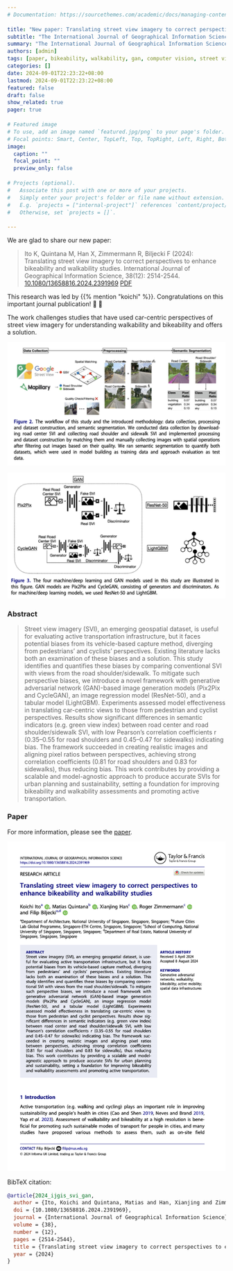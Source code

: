 ```yaml
---
# Documentation: https://sourcethemes.com/academic/docs/managing-content/

title: "New paper: Translating street view imagery to correct perspectives to enhance bikeability and walkability studies"
subtitle: "The International Journal of Geographical Information Science publishes our advancement enabling more accurate street-level data for urban planners."
summary: "The International Journal of Geographical Information Science publishes our advancement enabling more accurate street-level data for urban planners."
authors: [admin]
tags: [paper, bikeability, walkability, gan, computer vision, street view]
categories: []
date: 2024-09-01T22:23:22+08:00
lastmod: 2024-09-01T22:23:22+08:00
featured: false
draft: false
show_related: true
pager: true

# Featured image
# To use, add an image named `featured.jpg/png` to your page's folder.
# Focal points: Smart, Center, TopLeft, Top, TopRight, Left, Right, BottomLeft, Bottom, BottomRight.
image:
  caption: ""
  focal_point: ""
  preview_only: false

# Projects (optional).
#   Associate this post with one or more of your projects.
#   Simply enter your project's folder or file name without extension.
#   E.g. `projects = ["internal-project"]` references `content/project/deep-learning/index.md`.
#   Otherwise, set `projects = []`.

---
```


We are glad to share our new paper:

> Ito K, Quintana M, Han X, Zimmermann R, Biljecki F (2024): Translating street view imagery to correct perspectives to enhance bikeability and walkability studies. International Journal of Geographical Information Science, 38(12): 2514-2544. [<i class="ai ai-doi-square ai"></i> 10.1080/13658816.2024.2391969](https://doi.org/10.1080/13658816.2024.2391969) [<i class="far fa-file-pdf"></i> PDF](/publication/2024-ijgis-svi-gan/2024-ijgis-svi-gan.pdf)</i>

This research was led by {{% mention "koichi" %}}.
Congratulations on this important journal publication! :raised_hands: :clap:

The work challenges studies that have used car-centric perspectives of street view imagery for understanding walkability and bikeability and offers a solution.

![](1.png)

![](2.png)


### Abstract

> Street view imagery (SVI), an emerging geospatial dataset, is useful for evaluating active transportation infrastructure, but it faces potential biases from its vehicle-based capture method, diverging from pedestrians’ and cyclists’ perspectives. Existing literature lacks both an examination of these biases and a solution. This study identifies and quantifies these biases by comparing conventional SVI with views from the road shoulder/sidewalk. To mitigate such perspective biases, we introduce a novel framework with generative adversarial network (GAN)-based image generation models (Pix2Pix and CycleGAN), an image regression model (ResNet-50), and a tabular model (LightGBM). Experiments assessed model effectiveness in translating car-centric views to those from pedestrian and cyclist perspectives. Results show significant differences in semantic indicators (e.g. green view index) between road center and road shoulder/sidewalk SVI, with low Pearson’s correlation coefficients r (0.35–0.55 for road shoulders and 0.45–0.47 for sidewalks) indicating bias. The framework succeeded in creating realistic images and aligning pixel ratios between perspectives, achieving strong correlation coefficients (0.81 for road shoulders and 0.83 for sidewalks), thus reducing bias. This work contributes by providing a scalable and model-agnostic approach to produce accurate SVIs for urban planning and sustainability, setting a foundation for improving bikeability and walkability assessments and promoting active transportation.


### Paper 

For more information, please see the [paper](/publication/2024-ijgis-svi-gan/).

[![](page-one.png)](/publication/2024-ijgis-svi-gan/)

BibTeX citation:
```bibtex
@article{2024_ijgis_svi_gan,
  author = {Ito, Koichi and Quintana, Matias and Han, Xianjing and Zimmermann, Roger and Biljecki, Filip},
  doi = {10.1080/13658816.2024.2391969},
  journal = {International Journal of Geographical Information Science},
  volume = {38},
  number = {12},
  pages = {2514-2544},
  title = {Translating street view imagery to correct perspectives to enhance bikeability and walkability studies},
  year = {2024}
}
```
